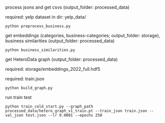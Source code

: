 process jsons and get csvs (output_folder: processed_data)

required: yelp dataset in dir: yelp_data/

```python preprocess_business.py```

get embeddings (categories, business-categories; output_folder: storage), business similarities (output_folder: processed_data)

```python business_similarities.py```

get HeteroData graph (output_folder: processed_data)

required: storage/embeddings_2022_full.hdf5

required: train.json

```python build_graph.py```

run train test

```python train_cold_start.py --graph_path processed_data/hetero_graph_v1_train.pt --train_json train.json --val_json test.json --lr 0.0001 --epochs 250```
